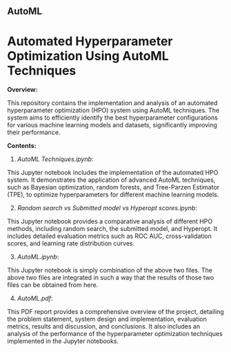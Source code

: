 ## AutoML

<h1> Automated Hyperparameter Optimization Using AutoML Techniques </h1>

**Overview:**

This repository contains the implementation and analysis of an automated hyperparameter optimization (HPO) system using AutoML techniques. The system aims to efficiently identify the best hyperparameter configurations for various machine learning models and datasets, significantly improving their performance.

**Contents:**

1. *AutoML Techniques.ipynb*:

This Jupyter notebook includes the implementation of the automated HPO system. It demonstrates the application of advanced AutoML techniques, such as Bayesian optimization, random forests, and Tree-Parzen Estimator (TPE), to optimize hyperparameters for different machine learning models.

2. *Random search vs Submitted model vs Hyperopt scores.ipynb*:

This Jupyter notebook provides a comparative analysis of different HPO methods, including random search, the submitted model, and Hyperopt. It includes detailed evaluation metrics such as ROC AUC, cross-validation scores, and learning rate distribution curves.

3. *AutoML.ipynb*:

This Jupyter notebook is simply combination of the above two files. The above two files are integrated in such a way that the results of those two files can be obtained from here.

4. *AutoML.pdf*: 

This PDF report provides a comprehensive overview of the project, detailing the problem statement, system design and implementation, evaluation metrics, results and discussion, and conclusions. It also includes an analysis of the performance of the hyperparameter optimization techniques implemented in the Jupyter notebooks.
